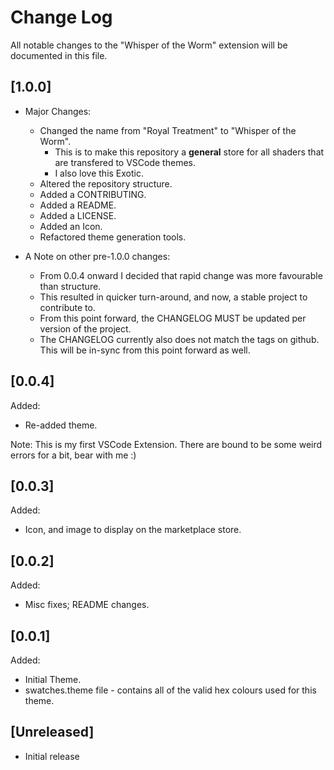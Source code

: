 # Change Log

All notable changes to the "Whisper of the Worm" extension will be documented in this file.

## [1.0.0]
* Major Changes:
    * Changed the name from "Royal Treatment" to "Whisper of the Worm".
        * This is to make this repository a **general** store for all shaders that are transfered to VSCode themes.
        * I also love this Exotic.
    * Altered the repository structure.
    * Added a CONTRIBUTING.
    * Added a README.
    * Added a LICENSE.
    * Added an Icon.
    * Refactored theme generation tools.

* A Note on other pre-1.0.0 changes:
    * From 0.0.4 onward I decided that rapid change was more favourable than structure.
    * This resulted in quicker turn-around, and now, a stable project to contribute to.
    * From this point forward, the CHANGELOG MUST be updated per version of the project.
    * The CHANGELOG currently also does not match the tags on github. This will be in-sync from this point forward as well.

## [0.0.4]
Added:
* Re-added theme.

Note: This is my first VSCode Extension. There are bound to be some weird errors for a bit, bear with me :)

## [0.0.3]
Added:
* Icon, and image to display on the marketplace store.

## [0.0.2]
Added:
* Misc fixes; README changes.

## [0.0.1]
Added:
* Initial Theme.
* swatches.theme file - contains all of the valid hex colours used for this theme.

## [Unreleased]

- Initial release
